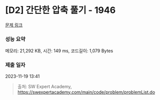 # [D2] 간단한 압축 풀기 - 1946 

[문제 링크](https://swexpertacademy.com/main/code/problem/problemDetail.do?contestProbId=AV5PmkDKAOMDFAUq) 

### 성능 요약

메모리: 21,292 KB, 시간: 149 ms, 코드길이: 1,079 Bytes

### 제출 일자

2023-11-19 13:41



> 출처: SW Expert Academy, https://swexpertacademy.com/main/code/problem/problemList.do